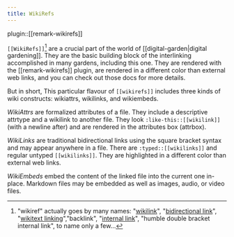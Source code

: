 ```yaml
---
title: WikiRefs
---
```


plugin::[[remark-wikirefs]]


`[[WikiRefs]]`[^names] are a crucial part of the world of [[digital-garden|digital gardening]]. They are the basic building block of the interlinking accomplished in many gardens, including this one. They are rendered with the [[remark-wikirefs]] plugin, are rendered in a different color than external web links, and you can check out those docs for more details.

But in short, This particular flavour of `[[wikirefs]]` includes three kinds of wiki constructs: wikiattrs, wikilinks, and wikiembeds.

_WikiAttrs_ are formalized attributes of a file. They include a descriptive attrtype and a wikilink to another file. They look `:like-this::[[wikilink]]` (with a newline after) and are rendered in the attributes box (attrbox).

_WikiLinks_ are traditional bidirectional links using the square bracket syntax and may appear anywhere in a file. There are `:typed::[[wikilinks]]` and regular untyped `[[wikilinks]]`. They are highlighted in a different color than external web links.

_WikiEmbeds_ embed the content of the linked file into the current one in-place. Markdown files may be embedded as well as images, audio, or video files.


[^names]: "wikiref" actually goes by many names: "[wikilink](https://en.wikipedia.org/wiki/Help:Link)", "[bidirectional link](https://maggieappleton.com/bidirectionals)", "[wikitext linking](https://tiddlywiki.com/#Linking%20in%20WikiText)","backlink", "[internal link](https://help.obsidian.md/How+to/Internal+link)", "humble double bracket internal link", to name only a few...
